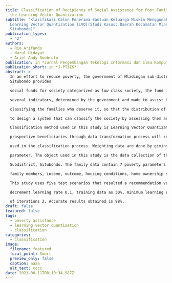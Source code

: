 ```yaml
---
title: Classification of Recipients of Social Assistance for Poor Families Using
  the Learning Vector Quantization
subtitle: "Klasifikasi Calon Penerima Bantuan Keluarga Miskin Menggunakan Metode
  Learning Vector Quantization (LVQ)(Studi Kasus: Daerah Kecamatan Mlandingan,
  Situbondo)"
publication_types:
  - "2"
authors:
  - Rio Arifando
  - Nurul Hidayat
  - Arief Andy Soebroto
publication: in *Jurnal Pengembangan Teknlogi Informasi dan Ilmu Komputer*
publication_short: in *J-PTIIK*
abstract: >-
  In an effort to reduce poverty, the government of Mladingan sub-district,
  Situbondo provides

  social funds for society categorized as low class society, the fund is given based on an assessment of

  several indicators, determined by the government and made to assist the government staff in

  classifying the families who deserve it, so that the distribution of fund is well-targeted. This study aims

  to design a system that can classify the society by assessing them as fund beneficiaries or not.

  Classification method used in this study is Learning Vector Quantization. The data input of the

  prospective beneficiaries through data transformation process will result as data weight, which is

  used in the classification process. Weighting data are done by giving such score according to each

  parameter. The object used in this study is the data collection of the Families in Mlandingan

  Subdistrict, Situbondo. The family data contain 7 poverty parameters including age, the number of the

  family members, income, outcome, housing conditions, home ownership status, and educational level.

  This study uses five test scenarios that resulted a recommendation value of learning rate 0.1,

  decrement learning rate 0.1, training data as 30%, minimum learning rate 0.01 and maximum number

  of iterations 2. Accurate results obtained is 98%.
draft: false
featured: false
tags:
  - poverty assistance
  - learning vector quantization
  - classification
categories:
  - Classification
image:
  filename: featured
  focal_point: Smart
  preview_only: false
  caption: aaaa
  alt_text: cccc
date: 2021-08-11T08:10:34.987Z
---
```

